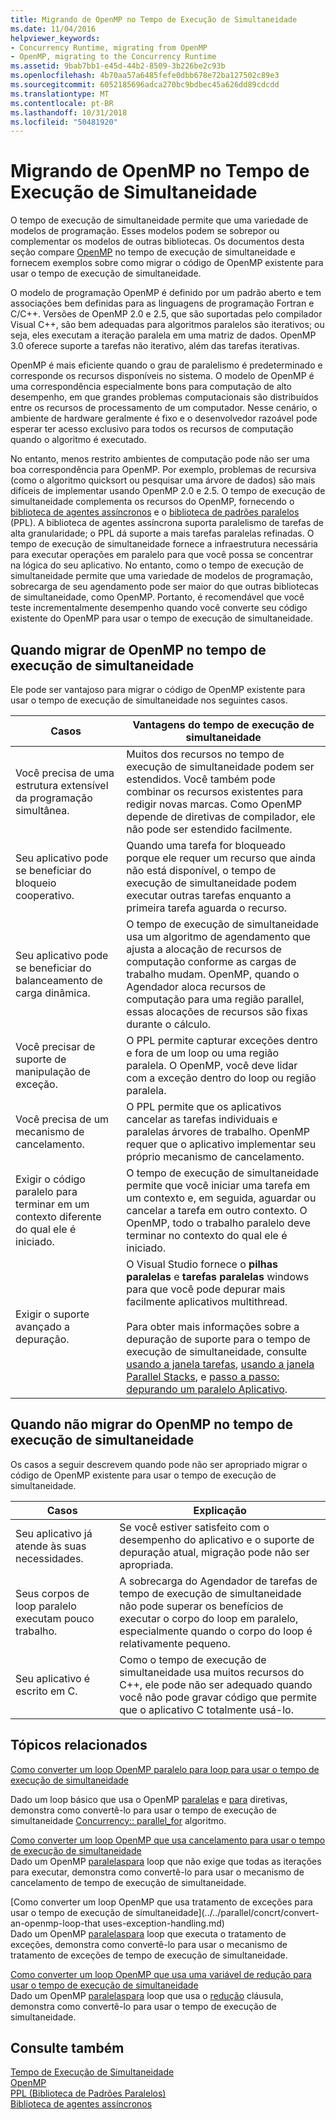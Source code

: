```yaml
---
title: Migrando de OpenMP no Tempo de Execução de Simultaneidade
ms.date: 11/04/2016
helpviewer_keywords:
- Concurrency Runtime, migrating from OpenMP
- OpenMP, migrating to the Concurrency Runtime
ms.assetid: 9bab7bb1-e45d-44b2-8509-3b226be2c93b
ms.openlocfilehash: 4b70aa57a6485fefe0dbb678e72ba127502c89e3
ms.sourcegitcommit: 6052185696adca270bc9bdbec45a626dd89cdcdd
ms.translationtype: MT
ms.contentlocale: pt-BR
ms.lasthandoff: 10/31/2018
ms.locfileid: "50481920"
---
```

# <a name="migrating-from-openmp-to-the-concurrency-runtime"></a>Migrando de OpenMP no Tempo de Execução de Simultaneidade

O tempo de execução de simultaneidade permite que uma variedade de modelos de programação. Esses modelos podem se sobrepor ou complementar os modelos de outras bibliotecas. Os documentos desta seção compare [OpenMP](../../parallel/concrt/comparing-the-concurrency-runtime-to-other-concurrency-models.md#openmp) no tempo de execução de simultaneidade e fornecem exemplos sobre como migrar o código de OpenMP existente para usar o tempo de execução de simultaneidade.

O modelo de programação OpenMP é definido por um padrão aberto e tem associações bem definidas para as linguagens de programação Fortran e C/C++. Versões de OpenMP 2.0 e 2.5, que são suportadas pelo compilador Visual C++, são bem adequadas para algoritmos paralelos são iterativos; ou seja, eles executam a iteração paralela em uma matriz de dados. OpenMP 3.0 oferece suporte a tarefas não iterativo, além das tarefas iterativas.

OpenMP é mais eficiente quando o grau de paralelismo é predeterminado e corresponde os recursos disponíveis no sistema. O modelo de OpenMP é uma correspondência especialmente bons para computação de alto desempenho, em que grandes problemas computacionais são distribuídos entre os recursos de processamento de um computador. Nesse cenário, o ambiente de hardware geralmente é fixo e o desenvolvedor razoável pode esperar ter acesso exclusivo para todos os recursos de computação quando o algoritmo é executado.

No entanto, menos restrito ambientes de computação pode não ser uma boa correspondência para OpenMP. Por exemplo, problemas de recursiva (como o algoritmo quicksort ou pesquisar uma árvore de dados) são mais difíceis de implementar usando OpenMP 2.0 e 2.5. O tempo de execução de simultaneidade complementa os recursos do OpenMP, fornecendo o [biblioteca de agentes assíncronos](../../parallel/concrt/asynchronous-agents-library.md) e o [biblioteca de padrões paralelos](../../parallel/concrt/parallel-patterns-library-ppl.md) (PPL). A biblioteca de agentes assíncrona suporta paralelismo de tarefas de alta granularidade; o PPL dá suporte a mais tarefas paralelas refinadas. O tempo de execução de simultaneidade fornece a infraestrutura necessária para executar operações em paralelo para que você possa se concentrar na lógica do seu aplicativo. No entanto, como o tempo de execução de simultaneidade permite que uma variedade de modelos de programação, sobrecarga de seu agendamento pode ser maior do que outras bibliotecas de simultaneidade, como OpenMP. Portanto, é recomendável que você teste incrementalmente desempenho quando você converte seu código existente do OpenMP para usar o tempo de execução de simultaneidade.

## <a name="when-to-migrate-from-openmp-to-the-concurrency-runtime"></a>Quando migrar de OpenMP no tempo de execução de simultaneidade

Ele pode ser vantajoso para migrar o código de OpenMP existente para usar o tempo de execução de simultaneidade nos seguintes casos.

|Casos|Vantagens do tempo de execução de simultaneidade|
|-----------|-------------------------------------------|
|Você precisa de uma estrutura extensível da programação simultânea.|Muitos dos recursos no tempo de execução de simultaneidade podem ser estendidos. Você também pode combinar os recursos existentes para redigir novas marcas. Como OpenMP depende de diretivas de compilador, ele não pode ser estendido facilmente.|
|Seu aplicativo pode se beneficiar do bloqueio cooperativo.|Quando uma tarefa for bloqueado porque ele requer um recurso que ainda não está disponível, o tempo de execução de simultaneidade podem executar outras tarefas enquanto a primeira tarefa aguarda o recurso.|
|Seu aplicativo pode se beneficiar do balanceamento de carga dinâmica.|O tempo de execução de simultaneidade usa um algoritmo de agendamento que ajusta a alocação de recursos de computação conforme as cargas de trabalho mudam. OpenMP, quando o Agendador aloca recursos de computação para uma região parallel, essas alocações de recursos são fixas durante o cálculo.|
|Você precisar de suporte de manipulação de exceção.|O PPL permite capturar exceções dentro e fora de um loop ou uma região paralela. O OpenMP, você deve lidar com a exceção dentro do loop ou região paralela.|
|Você precisa de um mecanismo de cancelamento.|O PPL permite que os aplicativos cancelar as tarefas individuais e paralelas árvores de trabalho. OpenMP requer que o aplicativo implementar seu próprio mecanismo de cancelamento.|
|Exigir o código paralelo para terminar em um contexto diferente do qual ele é iniciado.|O tempo de execução de simultaneidade permite que você iniciar uma tarefa em um contexto e, em seguida, aguardar ou cancelar a tarefa em outro contexto. O OpenMP, todo o trabalho paralelo deve terminar no contexto do qual ele é iniciado.|
|Exigir o suporte avançado a depuração.|O Visual Studio fornece o **pilhas paralelas** e **tarefas paralelas** windows para que você pode depurar mais facilmente aplicativos multithread.<br /><br /> Para obter mais informações sobre a depuração de suporte para o tempo de execução de simultaneidade, consulte [usando a janela tarefas](/visualstudio/debugger/using-the-tasks-window), [usando a janela Parallel Stacks](/visualstudio/debugger/using-the-parallel-stacks-window), e [passo a passo: depurando um paralelo Aplicativo](/visualstudio/debugger/walkthrough-debugging-a-parallel-application).|

## <a name="when-not-to-migrate-from-openmp-to-the-concurrency-runtime"></a>Quando não migrar do OpenMP no tempo de execução de simultaneidade

Os casos a seguir descrevem quando pode não ser apropriado migrar o código de OpenMP existente para usar o tempo de execução de simultaneidade.

|Casos|Explicação|
|-----------|-----------------|
|Seu aplicativo já atende às suas necessidades.|Se você estiver satisfeito com o desempenho do aplicativo e o suporte de depuração atual, migração pode não ser apropriada.|
|Seus corpos de loop paralelo executam pouco trabalho.|A sobrecarga do Agendador de tarefas de tempo de execução de simultaneidade não pode superar os benefícios de executar o corpo do loop em paralelo, especialmente quando o corpo do loop é relativamente pequeno.|
|Seu aplicativo é escrito em C.|Como o tempo de execução de simultaneidade usa muitos recursos do C++, ele pode não ser adequado quando você não pode gravar código que permite que o aplicativo C totalmente usá-lo.|

## <a name="related-topics"></a>Tópicos relacionados

[Como converter um loop OpenMP paralelo para loop para usar o tempo de execução de simultaneidade](../../parallel/concrt/how-to-convert-an-openmp-parallel-for-loop-to-use-the-concurrency-runtime.md)

Dado um loop básico que usa o OpenMP [paralelas](../../parallel/concrt/how-to-use-parallel-invoke-to-write-a-parallel-sort-routine.md#parallel) e [para](../../parallel/openmp/reference/for-openmp.md) diretivas, demonstra como convertê-lo para usar o tempo de execução de simultaneidade [Concurrency:: parallel_for](reference/concurrency-namespace-functions.md#parallel_for) algoritmo.

[Como converter um loop OpenMP que usa cancelamento para usar o tempo de execução de simultaneidade](../../parallel/concrt/convert-an-openmp-loop-that-uses-cancellation.md)<br/>
Dado um OpenMP [paralelas](../../parallel/concrt/how-to-use-parallel-invoke-to-write-a-parallel-sort-routine.md#parallel)[para](../../parallel/openmp/reference/for-openmp.md) loop que não exige que todas as iterações para executar, demonstra como convertê-lo para usar o mecanismo de cancelamento de tempo de execução de simultaneidade.

[Como converter um loop OpenMP que usa tratamento de exceções para usar o tempo de execução de simultaneidade](../../parallel/concrt/convert-an-openmp-loop-that uses-exception-handling.md)<br/>
Dado um OpenMP [paralelas](../../parallel/concrt/how-to-use-parallel-invoke-to-write-a-parallel-sort-routine.md#parallel)[para](../../parallel/openmp/reference/for-openmp.md) loop que executa o tratamento de exceções, demonstra como convertê-lo para usar o mecanismo de tratamento de exceções de tempo de execução de simultaneidade.

[Como converter um loop OpenMP que usa uma variável de redução para usar o tempo de execução de simultaneidade](../../parallel/concrt/convert-an-openmp-loop-that-uses-a-reduction-variable.md)<br/>
Dado um OpenMP [paralelas](../../parallel/concrt/how-to-use-parallel-invoke-to-write-a-parallel-sort-routine.md#parallel)[para](../../parallel/openmp/reference/for-openmp.md) loop que usa o [redução](../../parallel/openmp/reference/reduction.md) cláusula, demonstra como convertê-lo para usar o tempo de execução de simultaneidade.

## <a name="see-also"></a>Consulte também

[Tempo de Execução de Simultaneidade](../../parallel/concrt/concurrency-runtime.md)<br/>
[OpenMP](../../parallel/concrt/comparing-the-concurrency-runtime-to-other-concurrency-models.md#openmp)<br/>
[PPL (Biblioteca de Padrões Paralelos)](../../parallel/concrt/parallel-patterns-library-ppl.md)<br/>
[Biblioteca de agentes assíncronos](../../parallel/concrt/asynchronous-agents-library.md)


